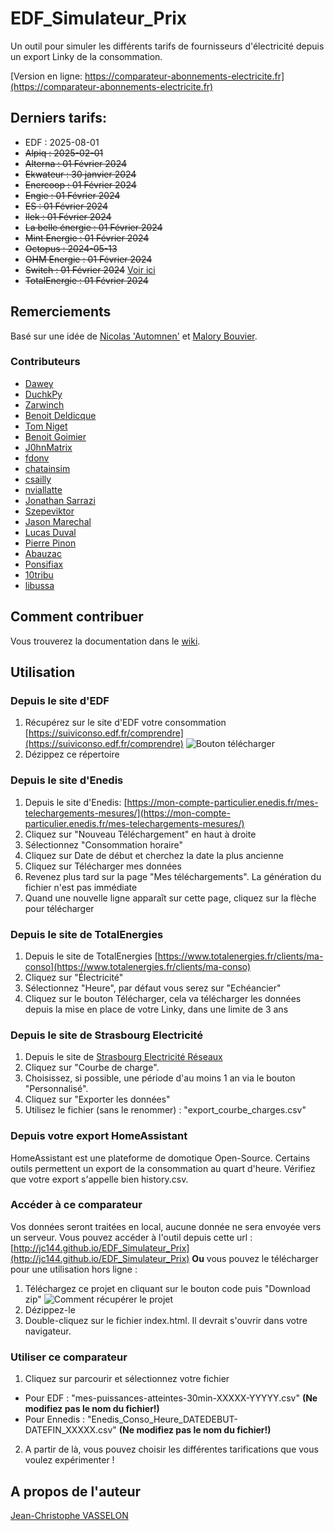 # EDF_Simulateur_Prix
Un outil pour simuler les différents tarifs de fournisseurs d'électricité depuis un export Linky de la consommation.

[Version en ligne: https://comparateur-abonnements-electricite.fr](https://comparateur-abonnements-electricite.fr)

## Derniers tarifs: 
* EDF : 2025-08-01
* ~~Alpiq : 2025-02-01~~
* ~~Alterna : 01 Février 2024~~
* ~~Ekwateur : 30 janvier 2024~~
* ~~Enercoop : 01 Février 2024~~
* ~~Engie : 01 Février 2024~~
* ~~ES : 01 Février 2024~~
* ~~Ilek : 01 Février 2024~~
* ~~La belle énergie : 01 Février 2024~~
* ~~Mint Energie : 01 Février 2024~~
* ~~Octopus : 2024-05-13~~
* ~~OHM Energie : 01 Février 2024~~
* ~~Switch : 01 Février 2024~~ [Voir ici](https://www.jechange.fr/energie/chez-switch/)
* ~~TotalEnergie : 01 Février 2024~~

## Remerciements
Basé sur une idée de [Nicolas 'Automnen'](https://twitter.com/autommen/) et [Malory Bouvier](https://twitter.com/MaloryBouvier/).

### Contributeurs
* [Dawey](https://github.com/Daweyy)
* [DuchkPy](https://github.com/DuchkPy)
* [Zarwinch](https://github.com/zarwinch)
* [Benoit Deldicque](https://github.com/bddq)
* [Tom Niget](https://github.com/zdimension)
* [Benoit Goimier](https://github.com/BenoitGoimier)
* [J0hnMatrix](https://github.com/J0hnMatrix)
* [fdonv](https://github.com/fdonv)
* [chatainsim](https://github.com/chatainsim)
* [csailly](https://github.com/csailly)
* [nviallatte](https://github.com/nviallatte)
* [Jonathan Sarrazi](https://github.com/jo-sarrazin)
* [Szepeviktor](https://github.com/szepeviktor)
* [Jason Marechal](https://github.com/JasonMarechal)
* [Lucas Duval](https://github.com/LucasDuval)
* [Pierre Pinon](https://github.com/pierrepinon)
* [Abauzac](https://github.com/abauzac)
* [Ponsifiax](https://github.com/ponsifiax)
* [10tribu](https://github.com/10tribu)
* [libussa](libussa)

## Comment contribuer
Vous trouverez la documentation dans le [wiki](https://github.com/JC144/EDF_Simulateur_Prix/wiki).

## Utilisation

### Depuis le site d'EDF
1. Récupérez sur le site d'EDF votre consommation [https://suiviconso.edf.fr/comprendre](https://suiviconso.edf.fr/comprendre)
![Bouton télécharger](https://user-images.githubusercontent.com/1168432/216930725-d3af991d-7761-40bc-892f-285d11390fd8.png)
2. Dézippez ce répertoire

### Depuis le site d'Enedis
1. Depuis le site d'Enedis: [https://mon-compte-particulier.enedis.fr/mes-telechargements-mesures/](https://mon-compte-particulier.enedis.fr/mes-telechargements-mesures/)
2. Cliquez sur "Nouveau Téléchargement" en haut à droite
3. Sélectionnez "Consommation horaire"
4. Cliquez sur Date de début et cherchez la date la plus ancienne
5. Cliquez sur Télécharger mes données
6. Revenez plus tard sur la page "Mes téléchargements". La génération du fichier n'est pas immédiate
7. Quand une nouvelle ligne apparaît sur cette page, cliquez sur la flèche pour télécharger

### Depuis le site de TotalEnergies
1. Depuis le site de TotalEnergies [https://www.totalenergies.fr/clients/ma-conso](https://www.totalenergies.fr/clients/ma-conso)
2. Cliquez sur "Électricité"
3. Sélectionnez "Heure", par défaut vous serez sur "Echéancier"
4. Cliquez sur le bouton Télécharger, cela va télécharger les données depuis la mise en place de votre Linky, dans une limite de 3 ans

### Depuis le site de Strasbourg Electricité
1. Depuis le site de [Strasbourg Electricité Réseaux](https://maconsolinky.strasbourg-electricite-reseaux.fr)
2. Cliquez sur "Courbe de charge".
3. Choisissez, si possible, une période d'au moins 1 an via le bouton "Personnalisé".
4. Cliquez sur "Exporter les données"
5. Utilisez le fichier (sans le renommer) : "export_courbe_charges.csv"

### Depuis votre export HomeAssistant
HomeAssistant est une plateforme de domotique Open-Source.
Certains outils permettent un export de la consommation au quart d'heure.
Vérifiez que votre export s'appelle bien history.csv.

### Accéder à ce comparateur
Vos données seront traitées en local, aucune donnée ne sera envoyée vers un serveur.
Vous pouvez accéder à l'outil depuis cette url : [http://jc144.github.io/EDF_Simulateur_Prix](http://jc144.github.io/EDF_Simulateur_Prix)
**Ou** vous pouvez le télécharger pour une utilisation hors ligne :
1. Téléchargez ce projet en cliquant sur le bouton code puis "Download zip"
![Comment récupérer le projet](https://user-images.githubusercontent.com/1168432/216541398-0d862d3f-30d6-4b08-9e79-7e3d5a1cdfef.png)
2. Dézippez-le
3. Double-cliquez sur le fichier index.html. Il devrait s'ouvrir dans votre navigateur.

### Utiliser ce comparateur
1. Cliquez sur parcourir et sélectionnez votre fichier
  * Pour EDF : "mes-puissances-atteintes-30min-XXXXX-YYYYY.csv" **(Ne modifiez pas le nom du fichier!)**
  * Pour Ennedis : "Enedis_Conso_Heure_DATEDEBUT-DATEFIN_XXXXX.csv" **(Ne modifiez pas le nom du fichier!)**
2. A partir de là, vous pouvez choisir les différentes tarifications que vous voulez expérimenter !

## A propos de l'auteur
[Jean-Christophe VASSELON](https://www.linkedin.com/in/jvasselon/)
